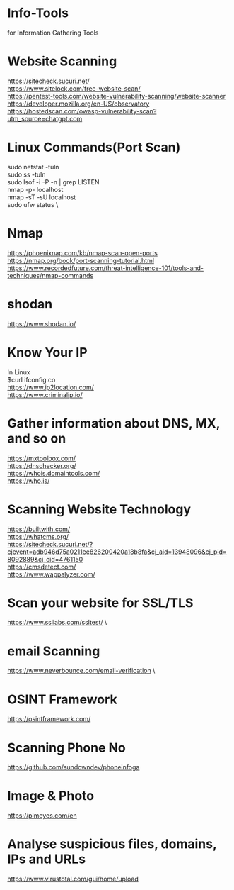 # Info-Tools
for Information Gathering Tools

# Website Scanning
https://sitecheck.sucuri.net/ \
https://www.sitelock.com/free-website-scan/ \
https://pentest-tools.com/website-vulnerability-scanning/website-scanner \
https://developer.mozilla.org/en-US/observatory \
https://hostedscan.com/owasp-vulnerability-scan?utm_source=chatgpt.com


# Linux Commands(Port Scan)
sudo netstat -tuln \
sudo ss -tuln \
sudo lsof -i -P -n | grep LISTEN \
nmap -p- localhost \
nmap -sT -sU localhost \
sudo ufw status \

# Nmap
https://phoenixnap.com/kb/nmap-scan-open-ports \
https://nmap.org/book/port-scanning-tutorial.html \
https://www.recordedfuture.com/threat-intelligence-101/tools-and-techniques/nmap-commands

# shodan
https://www.shodan.io/

# Know Your IP
In Linux \
$curl ifconfig.co \
https://www.ip2location.com/ \
https://www.criminalip.io/

# Gather information about DNS, MX, and so on 
https://mxtoolbox.com/ \
https://dnschecker.org/ \
https://whois.domaintools.com/ \
https://who.is/

# Scanning Website Technology 
https://builtwith.com/ \
https://whatcms.org/ \
https://sitecheck.sucuri.net/?cjevent=adb946d75a0211ee826200420a18b8fa&cj_aid=13948096&cj_pid=8092889&cj_cid=4761150 \
https://cmsdetect.com/ \
https://www.wappalyzer.com/

# Scan your website for SSL/TLS 
https://www.ssllabs.com/ssltest/ \

# email Scanning 
https://www.neverbounce.com/email-verification \

# OSINT Framework 
https://osintframework.com/

# Scanning Phone No
https://github.com/sundowndev/phoneinfoga

# Image & Photo
https://pimeyes.com/en

# Analyse suspicious files, domains, IPs and URLs 
https://www.virustotal.com/gui/home/upload
